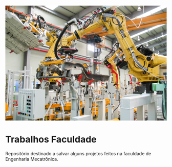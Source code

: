 <p align="center">
  <img src="mecatronica.jpg" >
</p>


# Trabalhos Faculdade
Repositório destinado a salvar alguns projetos feitos na faculdade de Engenharia Mecatrônica.
